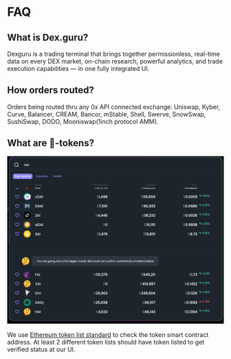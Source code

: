 # FAQ

## What is Dex.guru?

Dexguru is a trading terminal that brings together permissionless, real-time data on every DEX market, on-chain research, powerful analytics, and trade execution capabilities — in one fully integrated UI.

## How orders routed?

Orders being routed thru any 0x API connected exchange: Uniswap, Kyber, Curve, Balancer, CREAM, Bancor, mStable, Shell, Swerve, SnowSwap, SushiSwap, DODO, Mooniswap\(1inch protocol AMM\). 

## What are 🤔-tokens?

![](.gitbook/assets/0_00__undefined___dexguru.png)

We use [Ethereum token list standard](https://tokenlists.org/) to check the token smart contract address. At least 2 different token lists should have token listed to get verified status at our UI.

 







